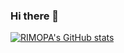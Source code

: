 ### Hi there 👋

<!--
**RIMOPA/RIMOPA** is a ✨ _special_ ✨ repository because its `README.md` (this file) appears on your GitHub profile.

Here are some ideas to get you started:

- 🔭 I’m currently working on ...
- 🌱 I’m currently learning ...
- 👯 I’m looking to collaborate on ...
- 🤔 I’m looking for help with ...
- 💬 Ask me about ...
- 📫 How to reach me: ...
- 😄 Pronouns: ...
- ⚡ Fun fact: ...
-->
[![RIMOPA's GitHub stats](https://github-readme-stats.vercel.app/api?username=RIMOPA&count_private=true&show_icons=true&theme=algolia&border_radius=15px&include_all_commits=true)](https://github.com/RIMOPA/)
